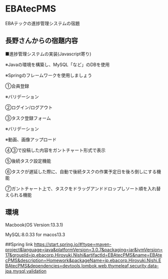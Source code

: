 # EBAtecPMS
EBAテックの進捗管理システムの宿題

## 長野さんからの宿題内容
■進捗管理システムの実装(Javascript寄り)

※Javaの環境を構築し、MySQL「など」のDBを使用

※Springのフレームワークを使用しましょう

①会員登録

※バリデーション

②ログイン/ログアウト

③タスク登録フォーム

※バリデーション

※動画、画像アップロード

④③で投稿した内容をガントチャート形式で表示

⑤後続タスク設定機能

⑥タスクが遅延した際に、自動で後続タスクの作業予定日を後ろ倒しにする機能

⑦ガントチャート上で、タスクをドラッグアンドドロップしソート順を入れ替えられる機能

## 環境
Macbook(OS Version:13.3.1)

MySQL:8.0.33 for macos13.3

##Spring link
https://start.spring.io/#!type=maven-project&language=java&platformVersion=3.0.7&packaging=jar&jvmVersion=17&groupId=jp.ebacorp.Hiroyuki.Nishi&artifactId=EBAtecPMS&name=EBAtecPMS&description=Homework&packageName=jp.ebacorp.Hiroyuki.Nishi.EBAtecPMS&dependencies=devtools,lombok,web,thymeleaf,security,data-jpa,mysql,validation

